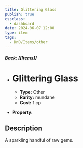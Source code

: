 ```yaml
---
title: Glittering Glass
publish: true
cssclass:
  - dashboard
date: 2024-06-07 12:00
type: item
tags:
  - DnD/Items/other
---
```


##### Back: [[Items]]

- # Glittering Glass

    - **Type:** Other
    - **Rarity:** mundane
    - **Cost:** 1 cp
- **Property:** 



## Description 

A sparkling handful of raw gems.
